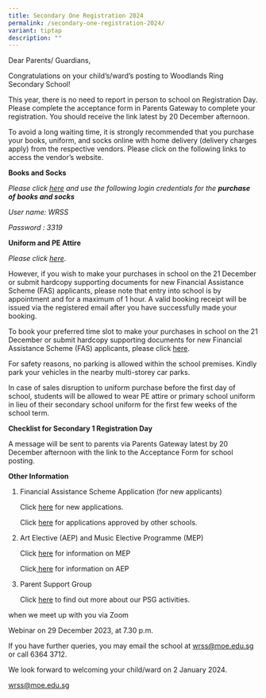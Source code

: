```yaml
---
title: Secondary One Registration 2024
permalink: /secondary-one-registration-2024/
variant: tiptap
description: ""
---
```

<p>Dear Parents/ Guardians,</p><p>Congratulations on your child’s/ward’s posting to Woodlands Ring Secondary School!</p><p>This year, there is no need to report in person to school on Registration Day. Please complete the acceptance form in Parents Gateway to complete your registration. You should receive the link latest by 20 December afternoon.</p><p>To avoid a long waiting time, it is strongly recommended that you purchase your books, uniform, and socks online with home delivery (delivery charges apply) from the respective vendors. Please click on the following links to access the vendor’s website.</p><p><strong>Books and Socks</strong></p><p><em>Please click <a href="https://cascoedusupply.com.sg/" rel="noopener noreferrer nofollow" target="_blank"><u>here</u></a> and use the following login credentials for the </em><strong><em>purchase of books and socks</em></strong></p><p><em>User name: WRSS&nbsp;&nbsp;&nbsp;&nbsp;&nbsp;&nbsp;&nbsp;&nbsp;&nbsp;&nbsp;&nbsp;&nbsp;&nbsp;&nbsp;&nbsp;&nbsp;&nbsp;&nbsp;&nbsp;&nbsp;&nbsp;&nbsp;&nbsp;&nbsp;&nbsp;&nbsp;&nbsp;&nbsp;&nbsp;&nbsp;&nbsp;&nbsp;&nbsp;&nbsp;&nbsp;&nbsp;&nbsp;&nbsp;&nbsp;&nbsp;&nbsp;&nbsp;&nbsp;&nbsp;&nbsp;&nbsp;&nbsp;&nbsp;&nbsp;&nbsp;</em></p><p><em>Password : 3319</em></p><p><strong>Uniform and PE Attire</strong></p><p><em>Please click <a href="https://www.euniforms.com.sg/shop/" rel="noopener noreferrer nofollow" target="_blank"><u>here</u></a></em>.</p><p>However, if you wish to make your purchases in school on the 21 December or submit hardcopy supporting documents for new Financial Assistance Scheme (FAS) applicants, please note that entry into school is by appointment and for a maximum of 1 hour. A valid booking receipt will be<strong> </strong>issued via the registered email after you have successfully made your booking.&nbsp;</p><p>To book your preferred time slot to make your purchases in school on the 21 December or submit hardcopy supporting documents for new Financial Assistance Scheme (FAS) applicants, please click <a href="https://sites.google.com/moe.edu.sg/wrssreg2024" rel="noopener noreferrer nofollow" target="_blank"><u>here</u></a>.&nbsp;</p><p>For safety reasons, no parking is allowed within the school premises. Kindly park your vehicles in the nearby multi-storey car parks.</p><p>In case of sales disruption to uniform purchase before the first day of school, students will be allowed to wear PE attire or primary school uniform in lieu of their secondary school uniform for the first few weeks of the school term.</p><p><strong>Checklist for Secondary 1 Registration Day&nbsp;</strong></p><p>A message will be sent to parents via Parents Gateway latest by 20 December afternoon with the link to the Acceptance Form for school posting.&nbsp;&nbsp;</p><p><strong>Other Information</strong></p><ol><li><p>Financial Assistance Scheme Application (for new applicants)</p><p>Click <a href="https://go.gov.sg/moe-efas" rel="noopener noreferrer nofollow" target="_blank">here</a> for new applications.</p><p>Click <a href="https://go.gov.sg/wrss-efas2024" rel="noopener noreferrer nofollow" target="_blank">here</a> for applications approved by other schools.</p><p></p></li><li><p>Art Elective (AEP) and Music Elective Programme (MEP)&nbsp;</p><p>Click <a href="https://moe.gov.sg/mep" rel="noopener noreferrer nofollow" target="_blank">here</a> for information on MEP</p><p>Click<a href="https://moe.gov.sg/aep" rel="noopener noreferrer nofollow" target="_blank"> here</a> for information on AEP</p><p></p></li><li><p>Parent Support Group</p><p>Click <a href="https://www.woodlandsringsec.moe.edu.sg/important-information/partners/psg/" rel="noopener noreferrer nofollow" target="_blank">here</a> to find out more about our PSG activities.</p><p></p></li></ol><p>when we meet up with you via Zoom&nbsp;</p><p>Webinar on 29 December 2023, at 7.30 p.m.&nbsp;</p><p>If you have further queries, you may email the school at <a href="mailto:wrss@moe.edu.sg" rel="noopener noreferrer nofollow" target="_blank"><u>wrss@moe.edu.sg</u></a> or call 6364 3712.</p><p>We look forward to welcoming your child/ward on 2 January 2024.<br></p><p><a href="wrss@moe.edu.sg" rel="noopener noreferrer nofollow" target="_blank">wrss@moe.edu.sg</a></p>